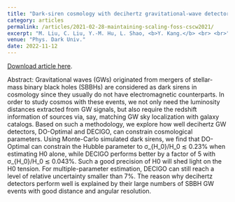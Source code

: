 ```yaml
---
title: "Dark-siren cosmology with decihertz gravitational-wave detectors"
category: articles
permalink: /articles/2021-02-28-maintaining-scaling-foss-cscw2021/
excerpt: "M. Liu, C. Liu, Y.-M. Hu, L. Shao, <b>Y. Kang.</b> <br> <br>"
venue: "Phys. Dark Univ."
date: 2022-11-12
---
```


<a href="https://www.sciencedirect.com/science/article/pii/S2212686422001091?via%3Dihub">Download article here</a>.

Abstract: Gravitational waves (GWs) originated from mergers of stellar-mass binary black holes (SBBHs) are considered as dark sirens in cosmology since they usually do not have electromagnetic counterparts. In order to study cosmos with these events, we not only need the luminosity distances extracted from GW signals, but also require the redshift information of sources via, say, matching GW sky localization with galaxy catalogs. Based on such a methodology, we explore how well decihertz GW detectors, DO-Optimal and DECIGO, can constrain cosmological parameters. Using Monte-Carlo simulated dark sirens, we find that DO-Optimal can constrain the Hubble parameter to σ_{H_0}/H_0 ≲ 0.23% when estimating H0 alone, while DECIGO performs better by a factor of 5 with σ_{H_0}/H_0 ≲ 0.043%. Such a good precision of H0 will shed light on the H0 tension. For multiple-parameter estimation, DECIGO can still reach a level of relative uncertainty smaller than 7%. The reason why decihertz detectors perform well is explained by their large numbers of SBBH GW events with good distance and angular resolution.


